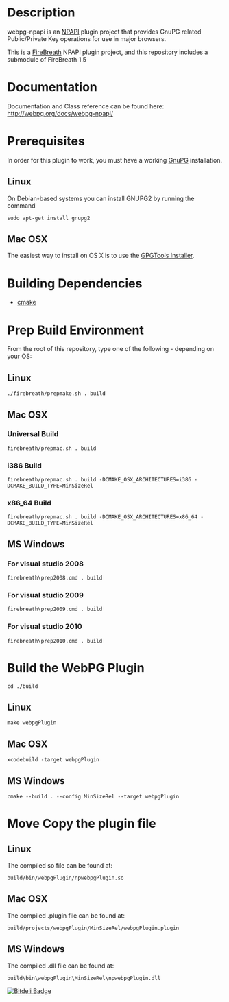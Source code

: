 Description
===========
webpg-npapi is an [NPAPI](https://developer.mozilla.org/en-US/docs/Plugins) plugin project that provides GnuPG related Public/Private Key operations for use in major browsers.

This is a [FireBreath](http://www.firebreath.org/display/documentation/FireBreath+Home) NPAPI plugin project, and this repository includes a submodule of FireBreath 1.5

Documentation
=============
Documentation and Class reference can be found here: http://webpg.org/docs/webpg-npapi/

Prerequisites
=============
In order for this plugin to work, you must have a working [GnuPG](http://www.gnupg.org/) installation.

Linux
-----

On Debian-based systems you can install GNUPG2 by running the command

```
sudo apt-get install gnupg2
```

Mac OSX
-------

The easiest way to install on OS X is to use the [GPGTools Installer](https://www.gpgtools.org/).


Building Dependencies
=====================
* [cmake](http://www.cmake.org/)


Prep Build Environment
======================
From the root of this repository, type one of the following - depending on your OS:

Linux
-----

```
./firebreath/prepmake.sh . build
```


Mac OSX
-------

### Universal Build ###

```
firebreath/prepmac.sh . build
```

### i386 Build ###

```
firebreath/prepmac.sh . build -DCMAKE_OSX_ARCHITECTURES=i386 -DCMAKE_BUILD_TYPE=MinSizeRel
```

### x86_64 Build ###

```
firebreath/prepmac.sh . build -DCMAKE_OSX_ARCHITECTURES=x86_64 -DCMAKE_BUILD_TYPE=MinSizeRel
```


MS Windows
----------

### For visual studio 2008 ###

```
firebreath\prep2008.cmd . build
```

### For visual studio 2009 ###

```
firebreath\prep2009.cmd . build
```

### For visual studio 2010 ###

```
firebreath\prep2010.cmd . build
```


Build the WebPG Plugin
======================

```
cd ./build
```

Linux
-----

```
make webpgPlugin
```

Mac OSX
-------

```
xcodebuild -target webpgPlugin
```

MS Windows
----------

```
cmake --build . --config MinSizeRel --target webpgPlugin
```


Move Copy the plugin file
=========================

Linux
-----

The compiled so file can be found at:


```
build/bin/webpgPlugin/npwebpgPlugin.so
```


Mac OSX
-------

The compiled .plugin file can be found at:

```
build/projects/webpgPlugin/MinSizeRel/webpgPlugin.plugin
```

MS Windows
----------

The compiled .dll file can be found at:

```
build\bin\webpgPlugin\MinSizeRel\npwebpgPlugin.dll
```


[![Bitdeli Badge](https://d2weczhvl823v0.cloudfront.net/kylehuff/webpg-npapi/trend.png)](https://bitdeli.com/free "Bitdeli Badge")

